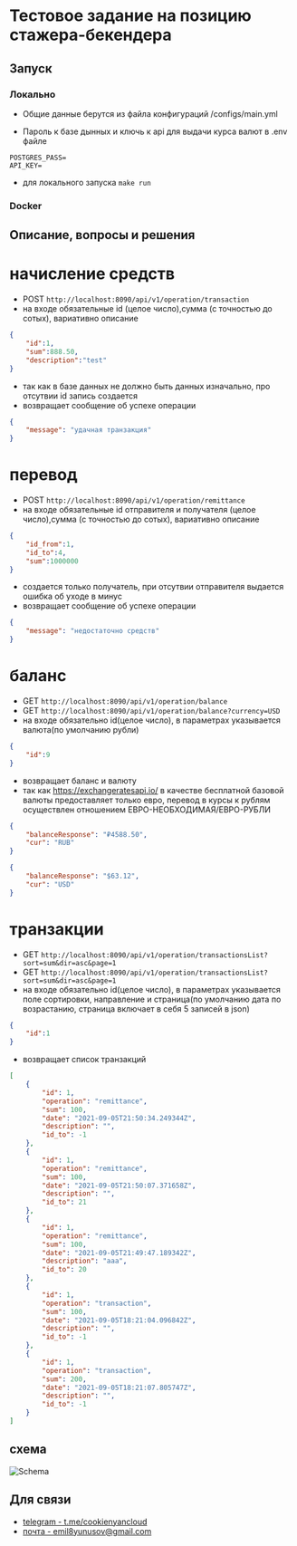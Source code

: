 # Тестовое задание на позицию стажера-бекендера

## Запуск
### Локально
- Общие данные берутся из файла конфигураций /configs/main.yml

- Пароль к базе дынных и ключь к api для выдачи курса валют в .env файле
```dotenv
POSTGRES_PASS=
API_KEY=
 ```
- для локального запуска `make run` 

### Docker

## Описание, вопросы и решения

# начисление средств
- POST `http://localhost:8090/api/v1/operation/transaction`
- на входе обязательные id (целое число),сумма (с точностью до сотых), вариативно описание
```json
{
    "id":1,
    "sum":888.50,
    "description":"test"
}
```
- так как в базе данных не должно быть данных изначально, про отсутвии id запись создается
- возвращает сообщение об успехе операции
```json
{
    "message": "удачная транзакция"
}
```

# перевод
- POST `http://localhost:8090/api/v1/operation/remittance`
- на входе обязательные id отправителя и получателя (целое число),сумма (с точностью до сотых), вариативно описание
```json
{
    "id_from":1,
    "id_to":4,
    "sum":1000000
}
```
- создается только получатель, при отсутвии отправителя выдается ошибка об уходе в минус
- возвращает сообщение об успехе операции
```json
{
    "message": "недостаточно средств"
}
```


# баланс
- GET `http://localhost:8090/api/v1/operation/balance`
- GET `http://localhost:8090/api/v1/operation/balance?currency=USD`
- на входе обязательно id(целое число), в параметрах указывается валюта(по умолчанию рубли)
```json
{
    "id":9
}
```
- возвращает баланс и валюту
- так как https://exchangeratesapi.io/ в качестве бесплатной базовой валюты предоставляет только евро, перевод в курсы к рублям осуществлен отношением ЕВРО-НЕОБХОДИМАЯ/ЕВРО-РУБЛИ

```json
{
    "balanceResponse": "₽4588.50",
    "cur": "RUB"
}
```
```json
{
    "balanceResponse": "$63.12",
    "cur": "USD"
}
```

# транзакции
- GET `http://localhost:8090/api/v1/operation/transactionsList?sort=sum&dir=asc&page=1`
- GET `http://localhost:8090/api/v1/operation/transactionsList?sort=sum&dir=asc&page=1`
- на входе обязательно id(целое число), в параметрах указывается поле сортировки, направление и страница(по умолчанию дата по возрастанию, страница включает в себя 5 записей в json)
```json
{
    "id":1
}
```
- возвращает список транзакций

```json
[
    {
        "id": 1,
        "operation": "remittance",
        "sum": 100,
        "date": "2021-09-05T21:50:34.249344Z",
        "description": "",
        "id_to": -1
    },
    {
        "id": 1,
        "operation": "remittance",
        "sum": 100,
        "date": "2021-09-05T21:50:07.371658Z",
        "description": "",
        "id_to": 21
    },
    {
        "id": 1,
        "operation": "remittance",
        "sum": 100,
        "date": "2021-09-05T21:49:47.189342Z",
        "description": "aaa",
        "id_to": 20
    },
    {
        "id": 1,
        "operation": "transaction",
        "sum": 100,
        "date": "2021-09-05T18:21:04.096842Z",
        "description": "",
        "id_to": -1
    },
    {
        "id": 1,
        "operation": "transaction",
        "sum": 200,
        "date": "2021-09-05T18:21:07.805747Z",
        "description": "",
        "id_to": -1
    }
]
```

## схема
![Schema](https://i.ibb.co/YbMpDPy/avito-schema.png)



## Для связи
- [telegram - t.me/cookienyancloud](t.me/cookienyancloud)
- [почта - emil8yunusov@gmail.com](emil8yunusov@gmail.com)





 
 
 